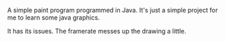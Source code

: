 A simple paint program programmed in Java. It's just a simple project for me to learn some java graphics. 

It has its issues. The framerate messes up the drawing a little.
